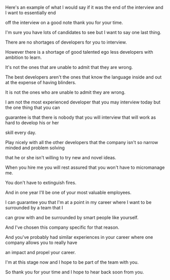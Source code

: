 Here's an example of what I would say if it was the end of the interview and I want to essentially end

off the interview on a good note thank you for your time.

I'm sure you have lots of candidates to see but I want to say one last thing.

There are no shortages of developers for you to interview.

However there is a shortage of good talented ego less developers with ambition to learn.

It's not the ones that are unable to admit that they are wrong.

The best developers aren't the ones that know the language inside and out at the expense of having blinders.

It is not the ones who are unable to admit they are wrong.

I am not the most experienced developer that you may interview today but the one thing that you can

guarantee is that there is nobody that you will interview that will work as hard to develop his or her

skill every day.

Play nicely with all the other developers that the company isn't so narrow minded and problem solving

that he or she isn't willing to try new and novel ideas.

When you hire me you will rest assured that you won't have to micromanage me.

You don't have to extinguish fires.

And in one year I'll be one of your most valuable employees.

I can guarantee you that I'm at a point in my career where I want to be surrounded by a team that I

can grow with and be surrounded by smart people like yourself.

And I've chosen this company specific for that reason.

And you've probably had similar experiences in your career where one company allows you to really have

an impact and propel your career.

I'm at this stage now and I hope to be part of the team with you.

So thank you for your time and I hope to hear back soon from you.